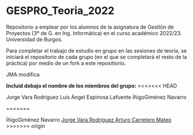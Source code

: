 # GESPRO_Teoria_2022
Repositorio a emplear por los alumnos de la asignatura de Gestión de Proyectos (3º de G. en Ing. Informática) en el curso académico 2022/23. Universidad de Burgos.

Para completar el trabajo de estudio en grupo en las sesiones de teoría, se iniciará el repositorio de cada grupo (en el que se completará el resto de la práctica) por medio de un fork a este repositiorio.


JMA modifica

**Incluid debajo el nombre de los miembros del grupo:**
<<<<<<< HEAD
<link href ="https://github.com/Varix2">Jorge Vara Rodriguez </link>
<link href ="https://github.com/fravian99">Luis Ángel Espinosa Lafuente </link>
<link href ="https://github.com/InigoGimenezNavarro">ÍñigoGiménez Navarro </link>

=======
<link href ="https://github.com/InigoGimenezNavarro">ÍñigoGiménez Navarro </link>
<a href="https://github.com/Varix2">Jorge Vara Rodriguez </a>
<a href="https://github.com/arturoCM99">Arturo Carretero Mateo</a>
>>>>>>> origin

